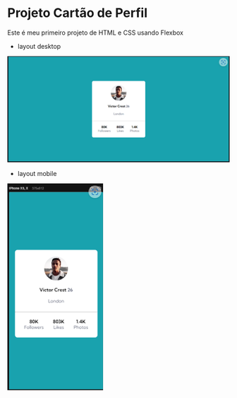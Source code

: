 # Projeto Cartão de Perfil
Este é meu primeiro projeto de HTML e CSS usando Flexbox

- layout desktop

<img src="./design/desktop.png" alt="imagem do cartão de perfil para desktop">

- layout mobile

<img src="./design/mobile.png">